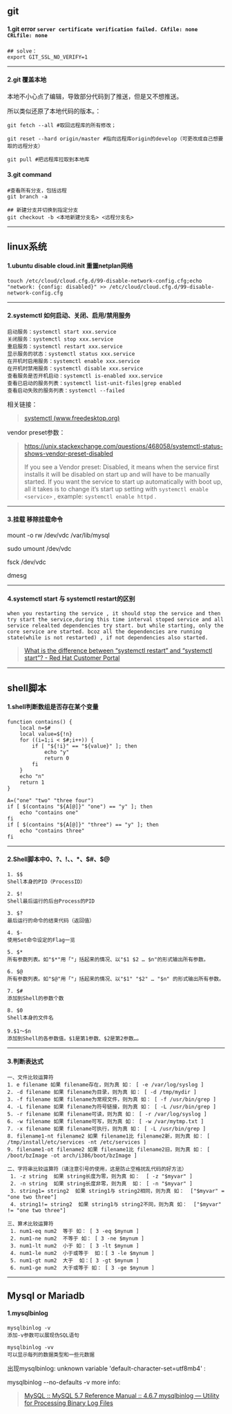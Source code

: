 ## git

#### 1.git error `server certificate verification failed. CAfile: none CRLfile: none`

~~~shell
## solve：
export GIT_SSL_NO_VERIFY=1

~~~

------

#### 2.git 覆盖本地

本地不小心点了编辑，导致部分代码到了推送，但是又不想推送。

所以类似还原了本地代码的版本。：

~~~shell
git fetch --all #取回远程库的所有修改；

git reset --hard origin/master #指向远程库origin的develop（可更改成自己想要取的远程分支）

git pull #把远程库拉取到本地库
~~~

#### 3.git command

~~~shell
#查看所有分支，包括远程
git branch -a

## 新建分支并切换到指定分支
git checkout -b <本地新建分支名> <远程分支名>
~~~

------

## linux系统

#### 1.ubuntu disable cloud.init 重置netplan网络

~~~shell
touch /etc/cloud/cloud.cfg.d/99-disable-network-config.cfg;echo "network: {config: disabled}" >> /etc/cloud/cloud.cfg.d/99-disable-network-config.cfg
~~~

------



#### 2.systemctl 如何启动、关闭、启用/禁用服务

~~~shell
启动服务：systemctl start xxx.service
关闭服务：systemctl stop xxx.service
重启服务：systemctl restart xxx.service
显示服务的状态：systemctl status xxx.service
在开机时启用服务：systemctl enable xxx.service
在开机时禁用服务：systemctl disable xxx.service
查看服务是否开机启动：systemctl is-enabled xxx.service
查看已启动的服务列表：systemctl list-unit-files|grep enabled
查看启动失败的服务列表：systemctl --failed
~~~

相关链接：

> [systemctl (www.freedesktop.org)](https://www.freedesktop.org/software/systemd/man/systemctl.html#)  

vendor preset参数：

> https://unix.stackexchange.com/questions/468058/systemctl-status-shows-vendor-preset-disabled
>
> If you see a Vendor preset: Disabled, it means when the service first installs it will be disabled on start up and will have to be manually started. If you want the service to start up automatically with boot up, all it takes is to change it’s start up setting with `systemctl enable <service>` , example: `systemctl enable httpd` .

------

#### 3.挂载 移除挂载命令

mount -o rw /dev/vdc /var/lib/mysql

sudo umount /dev/vdc

fsck /dev/vdc

dmesg

------



#### 4.systemctl start 与 systemctl restart的区别

~~~shell
when you restarting the service , it should stop the service and then try start the service,during this time interval stoped service and all service relealted dependencies try start. but while starting, only the core service are started. bcoz all the dependencies are running state(while is not restarted) , if not dependencies also started.
~~~

> [What is the difference between “systemctl restart” and “systemctl start”? - Red Hat Customer Portal](https://access.redhat.com/discussions/1415903)

------



## shell脚本

#### 1.shell判断数组是否存在某个变量

~~~shell
function contains() {
    local n=$#
    local value=${!n}
    for ((i=1;i < $#;i++)) {
        if [ "${!i}" == "${value}" ]; then
            echo "y"
            return 0
        fi
    }
    echo "n"
    return 1
}
 
A=("one" "two" "three four")
if [ $(contains "${A[@]}" "one") == "y" ]; then
    echo "contains one"
fi
if [ $(contains "${A[@]}" "three") == "y" ]; then
    echo "contains three"
fi
~~~



------

#### 2.Shell脚本中$0、$?、$!、$$、$*、$#、$@

~~~shell
1. $$
Shell本身的PID（ProcessID）

2. $!
Shell最后运行的后台Process的PID

3. $?
最后运行的命令的结束代码（返回值）

4. $-
使用Set命令设定的Flag一览

5. $*
所有参数列表。如"$*"用「"」括起来的情况、以"$1 $2 … $n"的形式输出所有参数。

6. $@
所有参数列表。如"$@"用「"」括起来的情况、以"$1" "$2" … "$n" 的形式输出所有参数。

7. $#
添加到Shell的参数个数

8. $0
Shell本身的文件名

9.$1～$n
添加到Shell的各参数值。$1是第1参数、$2是第2参数…。
~~~

------

#### 3.判断表达式

~~~shell
一、文件比较运算符 
1. e filename 如果 filename存在，则为真 如： [ -e /var/log/syslog ] 
2. -d filename 如果 filename为目录，则为真 如： [ -d /tmp/mydir ] 
3. -f filename 如果 filename为常规文件，则为真 如： [ -f /usr/bin/grep ] 
4. -L filename 如果 filename为符号链接，则为真 如： [ -L /usr/bin/grep ] 
5. -r filename 如果 filename可读，则为真 如： [ -r /var/log/syslog ] 
6. -w filename 如果 filename可写，则为真 如： [ -w /var/mytmp.txt ] 
7. -x filename 如果 filename可执行，则为真 如： [ -L /usr/bin/grep ] 
8. filename1-nt filename2 如果 filename1比 filename2新，则为真 如： [ 
/tmp/install/etc/services -nt /etc/services ] 
9. filename1-ot filename2 如果 filename1比 filename2旧，则为真 如： [ 
/boot/bzImage -ot arch/i386/boot/bzImage ]

二、字符串比较运算符（请注意引号的使用，这是防止空格扰乱代码的好方法） 
 1. -z string  如果 string长度为零，则为真 如：  [ -z "$myvar" ]
 2. -n string  如果 string长度非零，则为真  如： [ -n "$myvar" ]
 3. string1= string2  如果 string1与 string2相同，则为真 如：  ["$myvar" = "one two three"]
 4. string1!= string2  如果 string1与 string2不同，则为真 如：  ["$myvar" != "one two three"]

三、算术比较运算符 
 1. num1-eq num2  等于 如： [ 3 -eq $mynum ]
 2. num1-ne num2  不等于 如： [ 3 -ne $mynum ]
 3. num1-lt num2  小于 如： [ 3 -lt $mynum ]
 4. num1-le num2  小于或等于  如：[ 3 -le $mynum ]
 5. num1-gt num2  大于  如：[ 3 -gt $mynum ]
 6. num1-ge num2  大于或等于 如： [ 3 -ge $mynum ]
~~~

------

## Mysql or Mariadb

#### 1.mysqlbinlog

~~~shell
mysqlbinlog -v
添加-v参数可以展现伪SQL语句

mysqlbinlog -vv
可以显示每列的数据类型和一些元数据
~~~

出现mysqlbinlog: unknown variable 'default-character-set=utf8mb4' :

mysqlbinlog --no-defaults -v
more info:

> [MySQL :: MySQL 5.7 Reference Manual :: 4.6.7 mysqlbinlog — Utility for Processing Binary Log Files](https://dev.mysql.com/doc/refman/5.7/en/mysqlbinlog.html)
